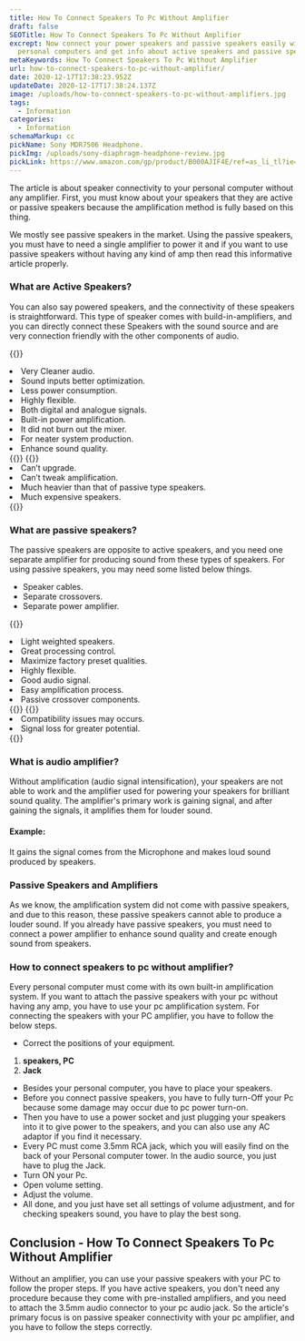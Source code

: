 ```yaml
---
title: How To Connect Speakers To Pc Without Amplifier
draft: false
SEOTitle: How To Connect Speakers To Pc Without Amplifier
excrept: Now connect your power speakers and passive speakers easily with your
  personal computers and get info about active speakers and passive speakers.
metaKeywords: How To Connect Speakers To Pc Without Amplifier
url: how-to-connect-speakers-to-pc-without-amplifier/
date: 2020-12-17T17:38:23.952Z
updateDate: 2020-12-17T17:38:24.137Z
image: /uploads/how-to-connect-speakers-to-pc-without-amplifiers.jpg
tags:
  - Information
categories:
  - Information
schemaMarkup: cc
pickName: Sony MDR7506 Headphone.
pickImg: /uploads/sony-diaphragm-headphone-review.jpg
pickLink: https://www.amazon.com/gp/product/B000AJIF4E/ref=as_li_tl?ie=UTF8&tag=technikaya-20&camp=1789&creative=9325&linkCode=as2&creativeASIN=B000AJIF4E&linkId=bac568bc2332dd39840b9f3d4e6c00ba
---
```

The article is about speaker connectivity to your personal computer without any amplifier. First, you must know about your speakers that they are active or passive speakers because the amplification method is fully based on this thing. 

We mostly see passive speakers in the market. Using the passive speakers, you must have to need a single amplifier to power it and if you want to use passive speakers without having any kind of amp then read this informative article properly.

### What are Active Speakers?

You can also say powered speakers, and the connectivity of these speakers is straightforward. This type of speaker comes with build-in-amplifiers, and you can directly connect these Speakers with the sound source and are very connection friendly with the other components of audio.

{{<pros>}}

<li>Very Cleaner audio.</li>
<li>Sound inputs better optimization.</li>
<li>Less power consumption.</li>
<li>Highly flexible.</li>
<li>Both digital and analogue signals.</li>
<li>Built-in power amplification. </li>
<li>It did not burn out the mixer.</li>
<li>For neater system production.</li>
<li>Enhance sound quality.</li>
{{</pros>}}
{{<cons>}}
<li>Can’t upgrade.</li>
<li>Can’t tweak amplification.</li>
<li>Much heavier than that of passive type speakers.</li>
<li>Much expensive speakers.</li>
{{</cons>}}

### What are passive speakers?

The passive speakers are opposite to active speakers, and you need one separate amplifier for producing sound from these types of speakers. For using passive speakers, you may need some listed below things.

* Speaker cables.
* Separate crossovers.
* Separate power amplifier.

{{<pros>}}

<li>Light weighted speakers.</li>
<li>Great processing control.</li>
<li>Maximize factory preset qualities.</li>
<li>Highly flexible.</li>
<li>Good audio signal.</li>
<li>Easy amplification process.</li>
<li>Passive crossover components.</li>
{{</pros>}}
{{<cons>}}
<li>Compatibility issues may occurs.</li>
<li>Signal loss for greater potential.</li>
{{</cons>}}

### What is audio amplifier?

Without amplification (audio signal intensification), your speakers are not able to work and the amplifier used for powering your speakers for brilliant sound quality. The amplifier's primary work is gaining signal, and after gaining the signals, it amplifies them for louder sound.

#### Example:

It gains the signal comes from the Microphone and makes loud sound produced by speakers.

### Passive Speakers and Amplifiers

As we know, the amplification system did not come with passive speakers, and due to this reason, these passive speakers cannot able to produce a louder sound. If you already have passive speakers, you must need to connect a power amplifier to enhance sound quality and create enough sound from speakers.

### How to connect speakers to pc without amplifier?

Every personal computer must come with its own built-in amplification system. If you want to attach the passive speakers with your pc without having any amp, you have to use your pc amplification system. For connecting the speakers with your PC amplifier, you have to follow the below steps.

* Correct the positions of your equipment.

1. **speakers, PC**
2. **Jack**

* Besides your personal computer, you have to place your speakers.
* Before you connect passive speakers, you have to fully turn-Off your Pc because some damage may occur due to pc power turn-on. 
* Then you have to use a power socket and just plugging your speakers into it to give power to the speakers, and you can also use any AC adaptor if you find it necessary.
* Every PC must come 3.5mm RCA jack, which you will easily find on the back of your Personal computer tower. In the audio source, you just have to plug the Jack.
* Turn ON your Pc.
* Open volume setting.
* Adjust the volume.
* All done, and you just have set all settings of volume adjustment, and for checking speakers sound, you have to play the best song.

## Conclusion - How To Connect Speakers To Pc Without Amplifier

Without an amplifier, you can use your passive speakers with your PC to follow the proper steps. If you have active speakers, you don't need any procedure because they come with pre-installed amplifiers, and you need to attach the 3.5mm audio connector to your pc audio jack. So the article's primary focus is on passive speaker connectivity with your pc amplifier, and you have to follow the steps correctly.